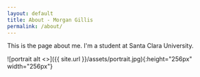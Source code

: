 ```yaml
---
layout: default
title: About - Morgan Gillis
permalink: /about/
---
```


This is the page about me. I'm a student at Santa Clara University.

![portrait alt <>]({{ site.url }}/assets/portrait.jpg){:height="256px" width="256px"}

